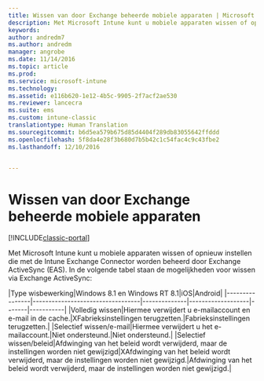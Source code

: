 ```yaml
---
title: Wissen van door Exchange beheerde mobiele apparaten | Microsoft Docs
description: Met Microsoft Intune kunt u mobiele apparaten wissen of opnieuw instellen die met de Intune Exchange Connector worden beheerd door Exchange ActiveSync (EAS)
keywords: 
author: andredm7
ms.author: andredm
manager: angrobe
ms.date: 11/14/2016
ms.topic: article
ms.prod: 
ms.service: microsoft-intune
ms.technology: 
ms.assetid: e116b620-1e12-4b5c-9905-2f7acf2ae530
ms.reviewer: lancecra
ms.suite: ems
ms.custom: intune-classic
translationtype: Human Translation
ms.sourcegitcommit: b6d5ea579b675d85d4404f289db83055642ffddd
ms.openlocfilehash: 5f8da4e28f3b680d7b5b42c1c54fac4c9c43fbe2
ms.lasthandoff: 12/10/2016


---
```



# <a name="wipe-for-exchange-managed-mobile-devices"></a>Wissen van door Exchange beheerde mobiele apparaten

[!INCLUDE[classic-portal](../includes/classic-portal.md)]

Met Microsoft Intune kunt u mobiele apparaten wissen of opnieuw instellen die met de Intune Exchange Connector worden beheerd door Exchange ActiveSync (EAS). In de volgende tabel staan de mogelijkheden voor wissen via Exchange ActiveSync:

|Type wisbewerking|Windows 8.1 en Windows RT 8.1|iOS|Android|
|----------------|----------------------------------|--------------|-------------------|-------|-----------|
|Volledig wissen|Hiermee verwijdert u e-mailaccount en e-mail in de cache.|XFabrieksinstellingen terugzetten.|Fabrieksinstellingen terugzetten.|
|Selectief wissen/e-mail|Hiermee verwijdert u het e-mailaccount.|Niet ondersteund.|Niet ondersteund.|
|Selectief wissen/beleid|Afdwinging van het beleid wordt verwijderd, maar de instellingen worden niet gewijzigd|XAfdwinging van het beleid wordt verwijderd, maar de instellingen worden niet gewijzigd.|Afdwinging van het beleid wordt verwijderd, maar de instellingen worden niet gewijzigd.|

